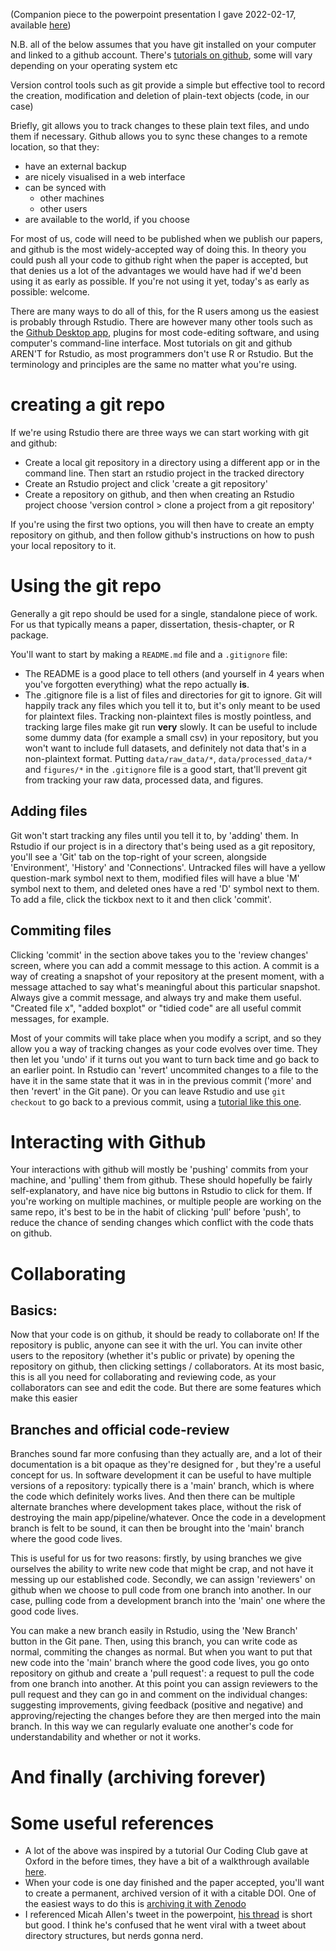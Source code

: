 (Companion piece to the powerpoint presentation I gave 2022-02-17, available [here](https://www.dropbox.com/sh/sbr83egmoxbelmi/AAB5dfkFYxer2-FtPW14EKXVa?dl=0))

N.B. all of the below assumes that you have git installed on your computer and linked to a github account. There's [tutorials on github](https://docs.github.com/en/get-started/quickstart/hello-world), some will vary depending on your operating system etc 


Version control tools such as git provide a simple but effective tool to record the creation, modification and deletion of plain-text objects (code, in our case)

Briefly, git allows you to track changes to these plain text files, and undo them if necessary. Github allows you to sync these changes to a remote location, so that they:
- have an external backup
- are nicely visualised in a web interface
- can be synced with
	- other machines
	- other users
- are available to the world, if you choose

For most of us, code will need to be published when we publish our papers, and github is the most widely-accepted way of doing this. In theory you could push all your code to github right when the paper is accepted, but that denies us a lot of the advantages we would have had if we'd been using it as early as possible. If you're not using it yet, today's as early as possible: welcome.

There are many ways to do all of this, for the R users among us the easiest is probably through Rstudio. There are however many other tools such as the [Github Desktop app](https://desktop.github.com), plugins for most code-editing software, and using computer's command-line interface. Most tutorials on git and github AREN'T for Rstudio, as most programmers don't use R or Rstudio. But the terminology and principles are the same no matter what you're using.

# creating a git repo

If we're using Rstudio there are three ways we can start working with git and github:
- Create a local git repository in a directory using a different app or in the command line. Then start an rstudio project in the tracked directory
- Create an Rstudio project and click 'create a git repository'
- Create a repository on github, and then when creating an Rstudio project choose 'version control > clone a project from a git repository'

If you're using the first two options, you will then have to create an empty repository on github, and then follow github's instructions on how to push your local repository to it.

# Using the git repo

Generally a git repo should be used for a single, standalone piece of work. For us that typically means a paper, dissertation, thesis-chapter, or R package.

You'll want to start by making a `README.md` file and a `.gitignore` file: 
- The README is a good place to tell others (and yourself in 4 years when you've forgotten everything) what the repo actually **is**. 
- The .gitignore file is a list of files and directories for git to ignore. Git will happily track any files which you tell it to, but it's only meant to be used for plaintext files. Tracking non-plaintext files is mostly pointless, and tracking large files make git run **very** slowly. It can be useful to include some dummy data (for example a small csv) in your repository, but you won't want to include full datasets, and definitely not data that's in a non-plaintext format. Putting `data/raw_data/*`, `data/processed_data/*` and `figures/*` in the `.gitignore` file is a good start, that'll prevent git from tracking your raw data, processed data, and figures.

## Adding files
Git won't start tracking any files until you tell it to, by 'adding' them. In Rstudio if our project is in a directory that's being used as a git repository, you'll see a 'Git' tab on the top-right of your screen, alongside 'Environment', 'History' and 'Connections'. Untracked files will have a yellow question-mark symbol next to them, modified files will have a blue 'M' symbol next to them, and deleted ones have a red 'D' symbol next to them. To add a file, click the tickbox next to it and then click 'commit'. 

## Commiting files
Clicking 'commit' in the section above takes you to the 'review changes' screen, where you can add a commit message to this action. A commit is a way of creating a snapshot of your repository at the present moment, with a message attached to say what's meaningful about this particular snapshot. Always give a commit message, and always try and make them useful. "Created file x", "added boxplot" or "tidied code" are all useful commit messages, for example. 

Most of your commits will take place when you modify a script, and so they allow you a way of tracking changes as your code evolves over time. They then let you 'undo' if it turns out you want to turn back time and go back to an earlier point. In Rstudio can 'revert' uncommited changes to a file to the have it in the same state that it was in in the previous commit ('more' and then 'revert' in the Git pane). Or you can leave Rstudio and use `git checkout` to go back to a previous commit, using a [tutorial like this one](https://medium.com/swlh/using-git-how-to-go-back-to-a-previous-commit-8579ccc8180f).

# Interacting with Github

Your interactions with github will mostly be 'pushing' commits from your machine, and 'pulling' them from github. These should hopefully be fairly self-explanatory, and have nice big buttons in Rstudio to click for them. If you're working on multiple machines, or multiple people are working on the same repo, it's best to be in the habit of clicking 'pull' before 'push', to reduce the chance of sending changes which conflict with the code thats on github.

# Collaborating

## Basics:
Now that your code is on github, it should be ready to collaborate on! If the repository is public, anyone can see it with the url. You can invite other users to the repository (whether it's public or private) by opening the repository on github, then clicking settings / collaborators. At its most basic, this is all you need for collaborating and reviewing code, as your collaborators can see and edit the code. But there are some features which make this easier

## Branches and official code-review
Branches sound far more confusing than they actually are, and a lot of their documentation is a bit opaque as they're designed for , but they're a useful concept for us. In software development it can be useful to have multiple versions of a repository: typically there is a 'main' branch, which is where the code which definitely works lives. And then there can be multiple alternate branches where development takes place, without the risk of destroying the main app/pipeline/whatever. Once the code in a development branch is felt to be sound, it can then be brought into the 'main' branch where the good code lives.

This is useful for us for two reasons: firstly, by using branches we give ourselves the ability to write new code that might be crap, and not have it messing up our established code. Secondly, we can assign 'reviewers' on github when we choose to pull code from one branch into another. In our case, pulling code from a development branch into the 'main' one where the good code lives.

You can make a new branch easily in Rstudio, using the 'New Branch' button in the Git pane. Then, using this branch, you can write code as normal, commiting the changes as normal. But when you want to put that new code into the 'main' branch where the good code lives, you go onto repository on github and create a 'pull request': a request to pull the code from one branch into another. At this point you can assign reviewers to the pull request and they can go in and comment on the individual changes: suggesting improvements, giving feedback (positive and negative) and approving/rejecting the changes before they are then merged into the main branch. In this way we can regularly evaluate one another's code for understandability and whether or not it works. 


# And finally (archiving forever)



# Some useful references
- A lot of the above was inspired by a tutorial Our Coding Club gave at Oxford in the before times, they have a bit of a walkthrough available [here](https://ourcodingclub.github.io/tutorials/git/index.html).
- When your code is one day finished and the paper accepted, you'll want to create a permanent, archived version of it with a citable DOI. One of the easiest ways to do this is [archiving it with Zenodo](https://docs.github.com/en/repositories/archiving-a-github-repository/referencing-and-citing-content)
- I referenced Micah Allen's tweet in the powerpoint, [his thread](https://twitter.com/micahgallen/status/1001362580710088704?s=20&t=kAMXkPqePQGI3RoI_qL1dA) is short but good. I think he's confused that he went viral with a tweet about directory structures, but nerds gonna nerd.
